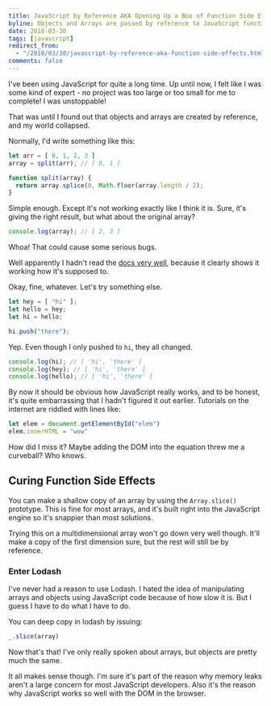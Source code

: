 ```yaml
---
title: JavaScript by Reference AKA Opening Up a Box of Function Side Effects 
byline: Objects and Arrays are passed by reference to JavaScript functions. Who would have known.
date: 2018-03-30 
tags: [javascript]
redirect_from:
  - "/2018/03/30/javascript-by-reference-aka-function-side-effects.html"
comments: false
---
```

I've been using JavaScript for quite a long time. Up until now, I felt like I was some kind of expert - no project was too large or too small for me to complete! I was unstoppable! 

That was until I found out that objects and arrays are created by reference, and my world collapsed. 

Normally, I'd write something like this:

```js
let arr = [ 0, 1, 2, 3 ]
array = split(arr); // [ 0, 1 ]

function split(array) { 
  return array.splice(0, Math.floor(array.length / 2);
}
```

Simple enough. Except it's not working exactly like I think it is. Sure, it's giving the right result, but what about the original array?
```js 
console.log(array); // [ 2, 3 ]
```

Whoa! That could cause some serious bugs. 

Well apparently I hadn't read the [docs very well](https://developer.mozilla.org/en-US/docs/Web/JavaScript/Reference/Global_Objects/Array/splice), because it clearly shows it working how it's supposed to.

Okay, fine, whatever. Let's try something else. 

```js
let hey = [ "hi" ];
let hello = hey;
let hi = hello;

hi.push("there");
```

Yep. Even though I only pushed to `hi`, they all changed.

```js
console.log(hi); // [ 'hi', 'there' ]
console.log(hey); // [ 'hi', 'there' ]
console.log(hello); // [ 'hi', 'there' ]
```

By now it should be obvious how JavaScript really works, and to be honest, it's quite embarrassing that I hadn't figured it out earlier. Tutorials on the internet are riddled with lines like:

```js
let elem = document.getElementById("elem")
elem.innerHTML = "wow"
```
How did I miss it? Maybe adding the DOM into the equation threw me a curveball? Who knows. 

## Curing Function Side Effects 

You can make a shallow copy of an array by using the `Array.slice()` prototype. This is fine for most arrays, and it's built right into the JavaScript engine so it's snappier than most solutions.  

Trying this on a multidimensional array won't go down very well though. It'll make a copy of the first dimension sure, but the rest will still be by reference. 

### Enter Lodash
I've never had a reason to use Lodash. I hated the idea of manipulating arrays and objects using JavaScript code because of how slow it is. But I guess I have to do what I have to do. 

You can deep copy in lodash by issuing:
```js
_.slice(array)
```

Now that's that! I've only really spoken about arrays, but objects are pretty much the same.

It all makes sense though. I'm sure it's part of the reason why memory leaks aren't a large concern for most JavaScript developers. Also it's the reason why JavaScript works so well with the DOM in the browser.